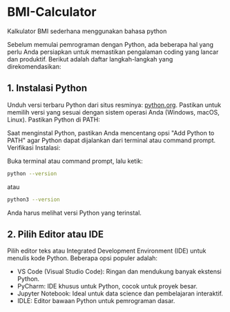 # BMI-Calculator
Kalkulator BMI sederhana menggunakan bahasa python

Sebelum memulai pemrograman dengan Python, ada beberapa hal yang perlu Anda persiapkan untuk memastikan pengalaman coding yang lancar dan produktif. Berikut adalah daftar langkah-langkah yang direkomendasikan:

## 1. Instalasi Python
Unduh versi terbaru Python dari situs resminya: [python.org](https://www.python.org).
Pastikan untuk memilih versi yang sesuai dengan sistem operasi Anda (Windows, macOS, Linux).
Pastikan Python di PATH:

Saat menginstal Python, pastikan Anda mencentang opsi "Add Python to PATH" agar Python dapat dijalankan dari terminal atau command prompt.
Verifikasi Instalasi:

Buka terminal atau command prompt, lalu ketik:

```bash
python --version
```
atau
```bash
python3 --version
```
Anda harus melihat versi Python yang terinstal.

## 2. Pilih Editor atau IDE
Pilih editor teks atau Integrated Development Environment (IDE) untuk menulis kode Python. Beberapa opsi populer adalah:

- VS Code (Visual Studio Code): Ringan dan mendukung banyak ekstensi Python.
- PyCharm: IDE khusus untuk Python, cocok untuk proyek besar.
- Jupyter Notebook: Ideal untuk data science dan pembelajaran interaktif.
- IDLE: Editor bawaan Python untuk pemrograman dasar.
